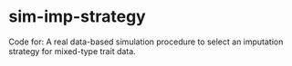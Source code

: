 # sim-imp-strategy
Code for: A real data-based simulation procedure to select an imputation strategy for mixed-type trait data.
